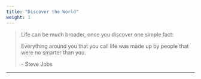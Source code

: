```yaml
---
title: "Discover the World"
weight: 1
---
```


> Life can be much broader, once you discover one simple fact:
>
> Everything around you that you call life was made up by people that were no
> smarter than you.
>
> \- Steve Jobs

---
